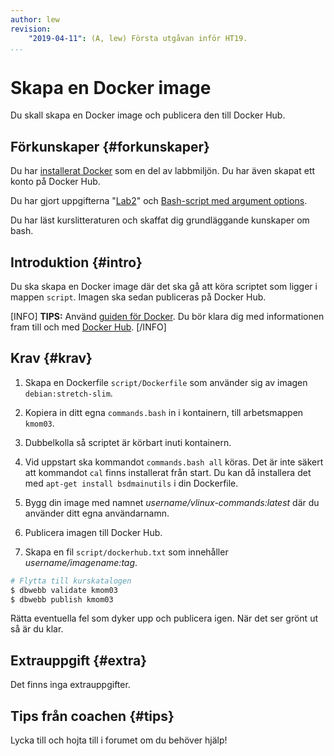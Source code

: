 ```yaml
---
author: lew
revision:
    "2019-04-11": (A, lew) Första utgåvan inför HT19.
...
```

Skapa en Docker image
===================================

Du skall skapa en Docker image och publicera den till Docker Hub.

<!--more-->



Förkunskaper {#forkunskaper}
-----------------------

Du har [installerat Docker](kunskap/installera-virtualiseringsmiljon-docker) som en del av labbmiljön. Du har även skapat ett konto på Docker Hub.

Du har gjort uppgifterna "[Lab2](uppgift/linux-lab-2-sok-i-en-logg-fil)" och [Bash-script med argument options](uppgift/ett-bash-script-med-options-command-arguments).

Du har läst kurslitteraturen och skaffat dig grundläggande kunskaper om bash.



Introduktion {#intro}
-----------------------

Du ska skapa en Docker image där det ska gå att köra scriptet som ligger i mappen `script`. Imagen ska sedan publiceras på Docker Hub.


[INFO]
**TIPS:**
 Använd [guiden för Docker](guide/docker). Du bör klara dig med informationen fram till och med [Docker Hub](guide/docker/docker-hub).
[/INFO]



Krav {#krav}
-----------------------

1. Skapa en Dockerfile `script/Dockerfile` som använder sig av imagen `debian:stretch-slim`.

1. Kopiera in ditt egna `commands.bash` in i kontainern, till arbetsmappen `kmom03`.

1. Dubbelkolla så scriptet är körbart inuti kontainern.

1. Vid uppstart ska kommandot `commands.bash all` köras. Det är inte säkert att kommandot `cal` finns installerat från start. Du kan då installera det med `apt-get install bsdmainutils` i din Dockerfile.

1. Bygg din image med namnet *username/vlinux-commands:latest* där du använder ditt egna användarnamn.

1. Publicera imagen till Docker Hub.

1. Skapa en fil `script/dockerhub.txt` som innehåller *username/imagename:tag*.

<!-- 1. Skapa ett script `script/kmom03.bash` som kör din kontainer med rätt namn och tagg. -->


```bash
# Flytta till kurskatalogen
$ dbwebb validate kmom03
$ dbwebb publish kmom03
```

Rätta eventuella fel som dyker upp och publicera igen. När det ser grönt ut så är du klar.  



Extrauppgift {#extra}
-----------------------

Det finns inga extrauppgifter.



Tips från coachen {#tips}
-----------------------

Lycka till och hojta till i forumet om du behöver hjälp!
